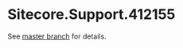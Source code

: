 # Sitecore.Support.412155

See [master branch](https://github.com/sitecoresupport/Sitecore.Support.412155) for details.